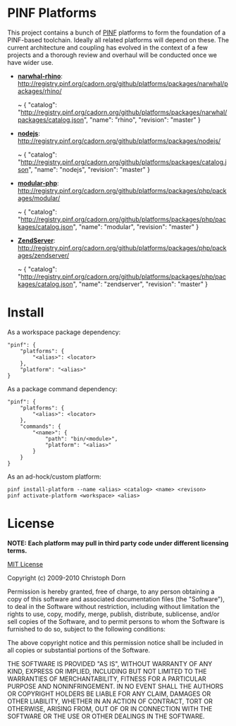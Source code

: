 
PINF Platforms
==============

This project contains a bunch of [PINF](http://github.com/cadorn/pinf) platforms to form the foundation
of a PINF-based toolchain. Ideally all related platforms will depend on these. The current architecture
and coupling has evolved in the context of a few projects and a thorough review and overhaul will be conducted
once we have wider use.

  * **[narwhal-rhino](http://narwhaljs.org/platforms.html)**: http://registry.pinf.org/cadorn.org/github/platforms/packages/narwhal/packages/rhino/

    <locator> ~ {
        "catalog": "http://registry.pinf.org/cadorn.org/github/platforms/packages/narwhal/packages/catalog.json",
        "name": "rhino",
        "revision": "master"
    }    

  * **[nodejs](http://www.nodejs.org/)**: http://registry.pinf.org/cadorn.org/github/platforms/packages/nodejs/
  
    <locator> ~ {
        "catalog": "http://registry.pinf.org/cadorn.org/github/platforms/packages/catalog.json",
        "name": "nodejs",
        "revision": "master"
    }

  * **[modular-php](http://github.com/cadorn/modular-php)**: http://registry.pinf.org/cadorn.org/github/platforms/packages/php/packages/modular/

    <locator> ~ {
        "catalog": "http://registry.pinf.org/cadorn.org/github/platforms/packages/php/packages/catalog.json",
        "name": "modular",
        "revision": "master"
    }
  
  * **[ZendServer](http://www.zend.com/en/products/server-ce/)**: http://registry.pinf.org/cadorn.org/github/platforms/packages/php/packages/zendserver/

    <locator> ~ {
        "catalog": "http://registry.pinf.org/cadorn.org/github/platforms/packages/php/packages/catalog.json",
        "name": "zendserver",
        "revision": "master"
    }

Install
=======

As a workspace package dependency:

    "pinf": {
        "platforms": {
            "<alias>": <locator>
        },
        "platform": "<alias>"
    }

As a package command dependency:

    "pinf": {
        "platforms": {
            "<alias>": <locator>
        },
        "commands": {
            "<name>": {
                "path": "bin/<module>",
                "platform": "<alias>"
            }
        }
    }

As an ad-hock/custom platform:

    pinf install-platform --name <alias> <catalog> <name> <revison>
    pinf activate-platform <workspace> <alias>



License
=======

**NOTE: Each platform may pull in third party code under different licensing terms.**

[MIT License](http://www.opensource.org/licenses/mit-license.php)

Copyright (c) 2009-2010 Christoph Dorn

Permission is hereby granted, free of charge, to any person obtaining a copy
of this software and associated documentation files (the "Software"), to deal
in the Software without restriction, including without limitation the rights
to use, copy, modify, merge, publish, distribute, sublicense, and/or sell
copies of the Software, and to permit persons to whom the Software is
furnished to do so, subject to the following conditions:

The above copyright notice and this permission notice shall be included in
all copies or substantial portions of the Software.

THE SOFTWARE IS PROVIDED "AS IS", WITHOUT WARRANTY OF ANY KIND, EXPRESS OR
IMPLIED, INCLUDING BUT NOT LIMITED TO THE WARRANTIES OF MERCHANTABILITY,
FITNESS FOR A PARTICULAR PURPOSE AND NONINFRINGEMENT. IN NO EVENT SHALL THE
AUTHORS OR COPYRIGHT HOLDERS BE LIABLE FOR ANY CLAIM, DAMAGES OR OTHER
LIABILITY, WHETHER IN AN ACTION OF CONTRACT, TORT OR OTHERWISE, ARISING FROM,
OUT OF OR IN CONNECTION WITH THE SOFTWARE OR THE USE OR OTHER DEALINGS IN
THE SOFTWARE.
